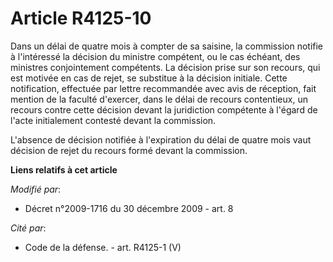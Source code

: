 # Article R4125-10

Dans un délai de quatre mois à compter de sa saisine, la commission notifie à l'intéressé la décision du ministre compétent,
ou le cas échéant, des ministres conjointement compétents. La décision prise sur son recours, qui est motivée en cas de
rejet, se substitue à la décision initiale. Cette notification, effectuée par lettre recommandée avec avis de réception, fait
mention de la faculté d'exercer, dans le délai de recours contentieux, un recours contre cette décision devant la juridiction
compétente à l'égard de l'acte initialement contesté devant la commission.

L'absence de décision notifiée à l'expiration du délai de quatre mois vaut décision de rejet du recours formé devant la
commission.

**Liens relatifs à cet article**

_Modifié par_:

  - Décret n°2009-1716 du 30 décembre 2009 - art. 8

_Cité par_:

  - Code de la défense. - art. R4125-1 (V)
